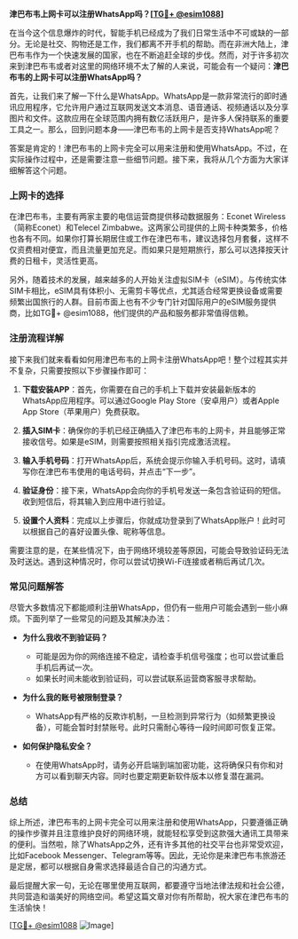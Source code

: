 **津巴布韦上网卡可以注册WhatsApp吗？[[TG💪+ @esim1088](https://t.me/s/esim1088)]**

在当今这个信息爆炸的时代，智能手机已经成为了我们日常生活中不可或缺的一部分。无论是社交、购物还是工作，我们都离不开手机的帮助。而在非洲大陆上，津巴布韦作为一个快速发展的国家，也在不断追赶全球的步伐。然而，对于许多初次来到津巴布韦或者对这里的网络环境不太了解的人来说，可能会有一个疑问：**津巴布韦的上网卡可以注册WhatsApp吗？**

首先，让我们来了解一下什么是WhatsApp。WhatsApp是一款非常流行的即时通讯应用程序，它允许用户通过互联网发送文本消息、语音通话、视频通话以及分享图片和文件。这款应用在全球范围内拥有数亿活跃用户，是许多人保持联系的重要工具之一。那么，回到问题本身——津巴布韦的上网卡是否支持WhatsApp呢？

答案是肯定的！津巴布韦的上网卡完全可以用来注册和使用WhatsApp。不过，在实际操作过程中，还是需要注意一些细节问题。接下来，我将从几个方面为大家详细解答这个问题。

### 上网卡的选择

在津巴布韦，主要有两家主要的电信运营商提供移动数据服务：Econet Wireless（简称Econet）和Telecel Zimbabwe。这两家公司提供的上网卡种类繁多，价格也各有不同。如果你打算长期居住或工作在津巴布韦，建议选择包月套餐，这样不仅资费相对便宜，而且流量更加充足。而如果只是短期旅行，那么可以选择按天计费的日租卡，灵活性更高。

另外，随着技术的发展，越来越多的人开始关注虚拟SIM卡（eSIM）。与传统实体SIM卡相比，eSIM具有体积小、无需剪卡等优点，尤其适合经常更换设备或需要频繁出国旅行的人群。目前市面上也有不少专门针对国际用户的eSIM服务提供商，比如TG💪+ @esim1088，他们提供的产品和服务都非常值得信赖。

### 注册流程详解

接下来我们就来看看如何用津巴布韦的上网卡注册WhatsApp吧！整个过程其实并不复杂，只需要按照以下步骤操作即可：

1. **下载安装APP**：首先，你需要在自己的手机上下载并安装最新版本的WhatsApp应用程序。可以通过Google Play Store（安卓用户）或者Apple App Store（苹果用户）免费获取。
   
2. **插入SIM卡**：确保你的手机已经正确插入了津巴布韦的上网卡，并且能够正常接收信号。如果是eSIM，则需要按照相关指引完成激活流程。

3. **输入手机号码**：打开WhatsApp后，系统会提示你输入手机号码。这时，请填写你在津巴布韦使用的电话号码，并点击“下一步”。

4. **验证身份**：接下来，WhatsApp会向你的手机号发送一条包含验证码的短信。收到短信后，将其输入到应用中进行验证。

5. **设置个人资料**：完成以上步骤后，你就成功登录到了WhatsApp账户！此时可以根据自己的喜好设置头像、昵称等信息。

需要注意的是，在某些情况下，由于网络环境较差等原因，可能会导致验证码无法及时送达。遇到这种情况时，你可以尝试切换Wi-Fi连接或者稍后再试几次。

### 常见问题解答

尽管大多数情况下都能顺利注册WhatsApp，但仍有一些用户可能会遇到一些小麻烦。下面列举了一些常见的问题及其解决办法：

- **为什么我收不到验证码？**
   - 可能是因为你的网络连接不稳定，请检查手机信号强度；也可以尝试重启手机后再试一次。
   - 如果长时间未能收到验证码，可以尝试联系运营商客服寻求帮助。

- **为什么我的账号被限制登录？**
   - WhatsApp有严格的反欺诈机制，一旦检测到异常行为（如频繁更换设备），可能会暂时封禁账号。此时只需耐心等待一段时间即可恢复正常。

- **如何保护隐私安全？**
   - 在使用WhatsApp时，请务必开启端到端加密功能，这将确保只有你和对方可以看到聊天内容。同时也要定期更新软件版本以修复潜在漏洞。

### 总结

综上所述，津巴布韦的上网卡完全可以用来注册和使用WhatsApp，只要遵循正确的操作步骤并且注意维护良好的网络环境，就能轻松享受到这款强大通讯工具带来的便利。当然啦，除了WhatsApp之外，还有许多其他的社交平台也非常受欢迎，比如Facebook Messenger、Telegram等等。因此，无论你是来津巴布韦旅游还是定居，都可以根据自身需求选择最适合自己的沟通方式。

最后提醒大家一句，无论在哪里使用互联网，都要遵守当地法律法规和社会公德，共同营造和谐美好的网络空间。希望这篇文章对你有所帮助，祝大家在津巴布韦的生活愉快！

[[TG💪+ @esim1088](https://t.me/s/esim1088) ![Image](https://i.postimg.cc/4NQfJmqS/Snipaste-2025-05-13-00-14-12.png)]